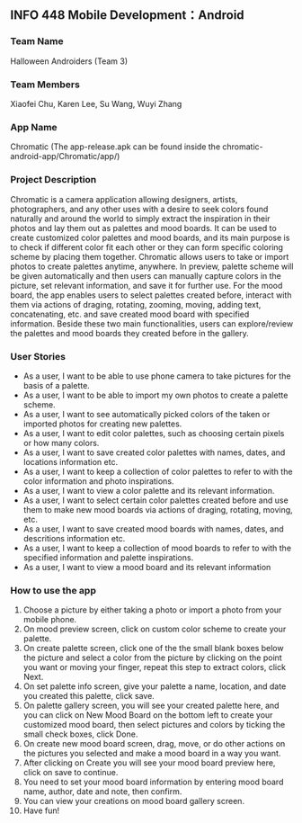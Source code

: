 ## INFO 448 Mobile Development：Android

### Team Name
Halloween Androiders (Team 3)

### Team Members
Xiaofei Chu, Karen Lee, Su Wang, Wuyi Zhang

### App Name
Chromatic (The app-release.apk can be found inside the chromatic-android-app/Chromatic/app/)

### Project Description
Chromatic is a camera application allowing designers, artists, photographers, and any other uses with a desire to seek colors found naturally and around the world to simply extract the inspiration in their photos and lay them out as palettes and mood boards. It can be used to create customized color palettes and mood boards, and its main purpose is to check if different color fit each other or they can form specific coloring scheme by placing them together. Chromatic allows users to take or import photos to create palettes anytime, anywhere. In preview, palette scheme will be given automatically and then users can manually capture colors in the picture, set relevant information, and save it for further use. For the mood board, the app enables users to select palettes created before, interact with them via actions of draging, rotating, zooming, moving, adding text, concatenating, etc. and save created mood board with specified information. Beside these two main functionalities, users can explore/review the palettes and mood boards they created before in the gallery.

### User Stories
* As a user, I want to be able to use phone camera to take pictures for the basis of a palette.
* As a user, I want to be able to import my own photos to create a palette scheme.
* As a user, I want to see automatically picked colors of the taken or imported photos for creating new palettes.
* As a user, I want to edit color palettes, such as choosing certain pixels or how many colors.
* As a user, I want to save created color palettes with names, dates, and locations information etc.
* As a user, I want to keep a collection of color palettes to refer to with the color information and photo inspirations.
* As a user, I want to view a color palette and its relevant information.
* As a user, I want to select certain color palettes created before and use them to make new mood boards via actions of draging, rotating, moving, etc.
* As a user, I want to save created mood boards with names, dates, and descritions information etc.
* As a user, I want to keep a collection of mood boards to refer to with the specified information and palette inspirations.
* As a user, I want to view a mood board and its relevant information

### How to use the app
1. Choose a picture by either taking a photo or import a photo from your mobile phone.
2. On mood preview screen, click on custom color scheme to create your palette.
3. On create palette screen, click one of the the small blank boxes below the picture and select a color from the picture by clicking on the point you want or moving your finger, repeat this step to extract colors, click Next.
4. On set palette info screen, give your palette a name, location, and date you created this palette, click save.
5. On palette gallery screen, you will see your created palette here, and you can click on New Mood Board on the bottom left to create your customized mood board, then select pictures and colors by ticking the small check boxes, click Done.
6. On create new mood board screen, drag, move, or do other actions on the pictures you selected and make a mood board in a way you want.
7. After clicking on Create you will see your mood board preview here, click on save to continue. 
8. You need to set your mood board information by entering mood board name, author, date and note, then confirm.
9. You can view your creations on mood board gallery screen.
10. Have fun!
